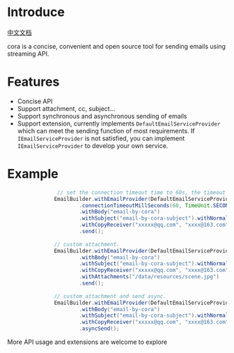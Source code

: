 # Introduce
[中文文档](README_zh.md)  

cora is a concise, convenient and open source tool for sending emails using streaming API.
# Features
+ Concise API
+ Support attachment, cc, subject...
+ Support synchronous and asynchronous sending of emails
+ Support extension, currently implements `DefaultEmailServiceProvider` which can meet the sending function of most requirements.
 If `IEmailServiceProvider` is not satisfied, you can implement `IEmailServiceProvider` to develop your own service.

# Example

```java
                // set the connection timeout time to 60s, the timeout time to 50s, and specified the recipient and the CC.
               EmailBuilder.withEmailProvider(DefaultEmailServiceProvider.build("smtp.163.com", "gameending@163.com", "XXXXXXX")
                       .connectionTimeoutMillSeconds(60, TimeUnit.SECONDS).timeoutMilliSeconds(50, TimeUnit.SECONDS))
                       .withBody("email-by-cora")
                       .withSubject("email-by-cora-subject").withNormalReceiver("xxxxx@qq.com")
                       .withCopyReceiver("xxxxx@qq.com", "xxxx@163.com")
                       .send();
       
               // custom attachment.
               EmailBuilder.withEmailProvider(DefaultEmailServiceProvider.build("smtp.163.com", "gameending@163.com", "XXXXXXX"))
                       .withBody("email-by-cora")
                       .withSubject("email-by-cora-subject").withNormalReceiver("xxxxx@qq.com")
                       .withCopyReceiver("xxxxx@qq.com", "xxxx@163.com")
                       .withAttachments("/data/resources/scene.jpg")
                       .send();
       
               // custom attachment and send async.
               EmailBuilder.withEmailProvider(DefaultEmailServiceProvider.build("smtp.163.com", "gameending@163.com", "XXXXXXX"))
                       .withBody("email-by-cora")
                       .withSubject("email-by-cora-subject").withNormalReceiver("xxxxx@qq.com")
                       .withCopyReceiver("xxxxx@qq.com", "xxxx@163.com")
                       .asyncSend();
```

More API usage and extensions are welcome to explore